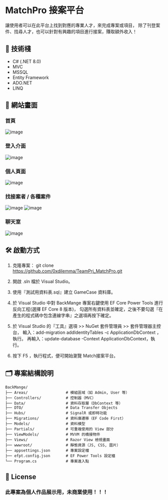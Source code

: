 # MatchPro 接案平台

讓使用者可以在此平台上找到對應的專業人才，來完成專案或項目，
除了刊登案件、找尋人才，也可以針對有興趣的項目進行接案，賺取額外收入！

## 🔧 技術棧
- C# (.NET 8.0)
- MVC
- MSSQL
- Entity Framework
- ADO.NET
- LINQ

## 📸 網站畫面
### 首頁
![image](https://github.com/user-attachments/assets/ca8c4273-9dfd-46a6-bacf-27c3e22fbf18)
### 登入介面
![image](https://github.com/user-attachments/assets/9363f8d2-0c38-4d77-b92b-9d216894a1f2)
### 個人頁面
![image](https://github.com/user-attachments/assets/465ac4c1-356d-4558-a885-403d3cc5379d)
### 找接案者 / 各種案件
![image](https://github.com/user-attachments/assets/1eb69623-6ce6-4d8d-ae5a-aad4a26383c0)
![image](https://github.com/user-attachments/assets/6887164f-e542-4a95-8f4d-3b8a8fe5abf3)
### 聊天室
![image](https://github.com/user-attachments/assets/31250b2f-31c8-434f-9860-d09d150f2bfe)






## 🛠️ 啟動方式
1. 克隆專案：
git clone https://github.com/0xdilemma/TeamPrj_MatchPro.git

2. 開啟 .sln 檔於 Visual Studio。

3. 使用『測試用資料表.sql』建立 GameCase 資料庫。
   
4. 於 Visual Studio 中對 BackMange 專案右鍵使用 EF Core Power Tools 進行反向工程(選擇 EF Core 8 版本)，
   勾選所有資料表並確定，之後不要勾選『在產生的程式碼中包含連線字串』之選項再按下確定。
   
5. 於 Visual Studio 的『工具』選項 >> NuGet 套件管理員 >> 套件管理器主控台，
   輸入：add-migration addIdentityTables -c ApplicationDbContext ，執行。
   再輸入：update-database -Context ApplicationDbContext，執行。

6. 按下 F5 ，執行程式，便可開始瀏覽 Match接案平台。

## 🗂️ 專案結構說明

```
BackMange/
├── Areas/                 # 模組區域（如 Admin, User 等）
├── Controllers/           # 控制器（MVC）
├── Data/                  # 資料存取層（DbContext 等）
├── DTO/                   # Data Transfer Objects
├── Hubs/                  # SignalR 或即時功能
├── Migrations/            # 資料庫遷移（EF Code First）
├── Models/                # 資料模型
├── Partials/              # 可重複使用的 View 部分
├── ViewModels/            # MVVM 的橋接物件
├── Views/                 # Razor View 檢視畫面
├── wwwroot/               # 靜態資源（JS, CSS, 圖片）
├── appsettings.json       # 專案設定檔
├── efpt.config.json       # EF Power Tools 設定檔
└── Program.cs             # 專案進入點
```

## 📄 License
### 此專案為個人作品展示用，未商業使用！！！
